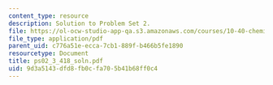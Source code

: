 ```yaml
---
content_type: resource
description: Solution to Problem Set 2.
file: https://ol-ocw-studio-app-qa.s3.amazonaws.com/courses/10-40-chemical-engineering-thermodynamics-fall-2003/9d3a5143dfd8fb0cfa705b41b68ff0c4_ps02_3_418_soln.pdf
file_type: application/pdf
parent_uid: c776a51e-ecca-7cb1-889f-b466b5fe1890
resourcetype: Document
title: ps02_3_418_soln.pdf
uid: 9d3a5143-dfd8-fb0c-fa70-5b41b68ff0c4
---
```

